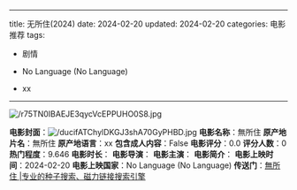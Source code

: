 
---
title: 无所住(2024)
date: 2024-02-20
updated: 2024-02-20
categories: 电影推荐
tags:

- 剧情

- No Language (No Language)
- xx
---

<img src="https://image.tmdb.org/t/p/original/r75TN0IBAEJE3qycVcEPPUHO0S8.jpg" alt="/r75TN0IBAEJE3qycVcEPPUHO0S8.jpg" title="/r75TN0IBAEJE3qycVcEPPUHO0S8.jpg">

**电影封面**：<img src="https://image.tmdb.org/t/p/w200/ducifATChylDKGJ3shA70GyPHBD.jpg" alt="/ducifATChylDKGJ3shA70GyPHBD.jpg" title="/ducifATChylDKGJ3shA70GyPHBD.jpg">
**电影名称**：無所住
**原产地片名**：無所住
**原产地语言**：xx
**包含成人内容**：False
**电影评分**：0.0
**评分人数**：0
**热门程度**：9.646
**电影时长**：
**电影导演**：
**电影主演**：
**电影简介**：
**电影上映时间**：2024-02-20
**电影上映国家**：No Language (No Language)
**传送门**：[無所住 |专业的种子搜索、磁力链接搜索引擎](https://movie.amd794.com:2083/?search=%E7%84%A1%E6%89%80%E4%BD%8F&ordering=&mode=match_phrase&page_size=10&page=1)

